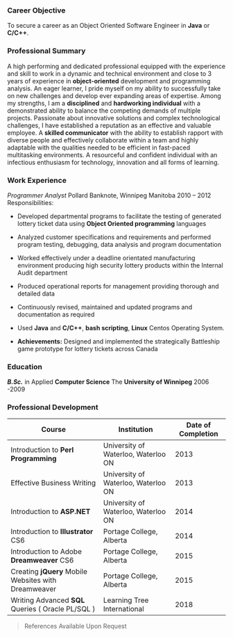 ### Career Objective

To secure a career as an Object Oriented Software Engineer in **Java** or **C/C++**.

### Professional Summary
A high performing and dedicated professional equipped with the experience and skill to work in a dynamic and technical environment and close to 3 years of experience in **object-oriented** development and programming analysis. An eager learner, I pride myself on my ability to successfully take on new challenges and develop ever expanding areas of expertise. Among my strengths, I am a **disciplined** and **hardworking individual** with a demonstrated ability to balance the competing demands of multiple projects. Passionate about innovative solutions and complex technological challenges, I have established a reputation as an effective and valuable employee. A **skilled communicator** with the ability to establish rapport with diverse people and effectively collaborate within a team and highly adaptable with the qualities needed to be efficient in fast-paced multitasking environments. A resourceful and confident individual with an infectious enthusiasm for technology, innovation and all forms of learning.

### Work Experience
_Programmer Analyst_
Pollard Banknote, Winnipeg Manitoba	2010 – 2012
Responsibilities:

- Developed departmental programs to facilitate the testing of generated lottery ticket data using **Object Oriented programming** languages 

- Analyzed customer specifications and requirements and performed program testing, debugging, data analysis and program documentation
- Worked effectively under a deadline orientated manufacturing environment producing high security lottery products within the Internal Audit department
- Produced operational reports for management providing thorough and detailed data
- Continuously revised, maintained and updated programs and documentation as required
- Used **Java** and **C/C++**, **bash scripting**, **Linux** Centos Operating System.
- **Achievements:** Designed and implemented the strategically Battleship game prototype for lottery tickets across Canada

### Education
_**B.Sc.**_ in Applied **Computer Science**
The **University of Winnipeg** 2006 -2009 



### Professional Development

| Course                                               | Institution                         | Date of Completion |
| ---------------------------------------------------- | ----------------------------------- | ------------------ |
| Introduction to **Perl Programming**                 | University of Waterloo, Waterloo ON | 2013               |
| Effective Business Writing                           | University of Waterloo, Waterloo ON | 2013               |
| Introduction to **ASP.NET**                          | University of Waterloo, Waterloo ON | 2014               |
| Introduction to **Illustrator** CS6                  | Portage College, Alberta            | 2014               |
| Introduction to Adobe **Dreamweaver** CS6            | Portage College, Alberta            | 2015               |
| Creating **jQuery** Mobile Websites with Dreamweaver | Portage College, Alberta            | 2015               |
| Writing Advanced **SQL** Queries ( Oracle PL/SQL )   | Learning Tree International         | 2018               |





> References Available Upon Request

